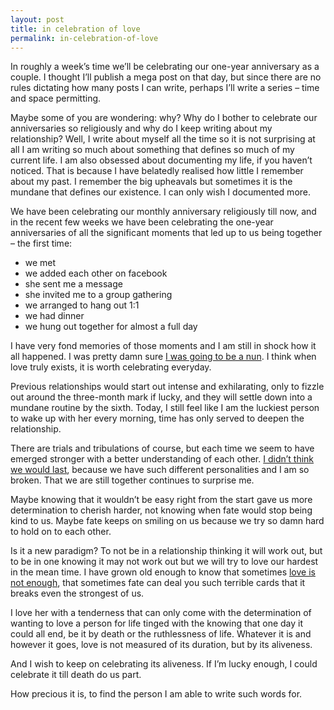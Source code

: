 ```yaml
---
layout: post
title: in celebration of love
permalink: in-celebration-of-love
---
```

In roughly a week’s time we’ll be celebrating our one-year anniversary as a couple. I thought I’ll publish a mega post on that day, but since there are no rules dictating how many posts I can write, perhaps I’ll write a series – time and space permitting. 

Maybe some of you are wondering: why? Why do I bother to celebrate our anniversaries so religiously and why do I keep writing about my relationship? Well, I write about myself all the time so it is not surprising at all I am writing so much about something that defines so much of my current life. I am also obsessed about documenting my life, if you haven’t noticed. That is because I have belatedly realised how little I remember about my past. I remember the big upheavals but sometimes it is the mundane that defines our existence. I can only wish I documented more. 

We have been celebrating our monthly anniversary religiously till now, and in the recent few weeks we have been celebrating the one-year anniversaries of all the significant moments that led up to us being together – the first time:
- we met
- we added each other on facebook
- she sent me a message
- she invited me to a group gathering
- we arranged to hang out 1:1
- we had dinner
- we hung out together for almost a full day

I have very fond memories of those moments and I am still in shock how it all happened. I was pretty damn sure [I was going to be a nun](http://journal.winnielim.org/sitting-with-ambivalence). I think when love truly exists, it is worth celebrating everyday. 

Previous relationships would start out intense and exhilarating, only to fizzle out around the three-month mark if lucky, and they will settle down into a mundane routine by the sixth. Today, I still feel like I am the luckiest person to wake up with her every morning, time has only served to deepen the relationship.

There are trials and tribulations of course, but each time we seem to have emerged stronger with a better understanding of each other. [I didn’t think we would last](https://medium.com/fragmented-musings/i-dare-you-to-love-me-4e267292b4ee), because we have such different personalities and I am so broken. That we are still together continues to surprise me.

Maybe knowing that it wouldn’t be easy right from the start gave us more determination to cherish harder, not knowing when fate would stop being kind to us. Maybe fate keeps on smiling on us because we try so damn hard to hold on to each other.

Is it a new paradigm? To not be in a relationship thinking it will work out, but to be in one knowing it may not work out but we will try to love our hardest in the mean time. I have grown old enough to know that sometimes [love is not enough](https://medium.com/fragmented-musings/falling-out-of-love-with-love-5b235b2c2b98), that sometimes fate can deal you such terrible cards that it breaks even the strongest of us.

I love her with a tenderness that can only come with the determination of wanting to love a person for life tinged with the knowing that one day it could all end, be it by death or the ruthlessness of life. Whatever it is and however it goes, love is not measured of its duration, but by its aliveness. 

And I wish to keep on celebrating its aliveness. If I’m lucky enough, I could celebrate it till death do us part.

How precious it is, to find the person I am able to write such words for.

